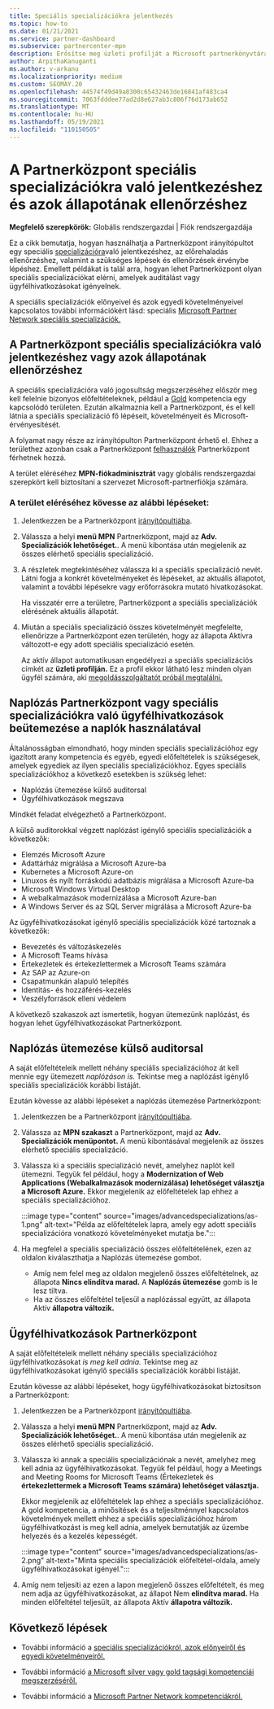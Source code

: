 ```yaml
---
title: Speciális specializációkra jelentkezés
ms.topic: how-to
ms.date: 01/21/2021
ms.service: partner-dashboard
ms.subservice: partnercenter-mpn
description: Erősítse meg üzleti profilját a Microsoft partnerkönyvtárában. Megtudhatja, hogyan használhatja a Partnerközpont, és hogyan szerezhet speciális specializációkat.
author: ArpithaKanuganti
ms.author: v-arkanu
ms.localizationpriority: medium
ms.custom: SEOMAY.20
ms.openlocfilehash: 44574f49d49a8300c65432463de16841af483ca4
ms.sourcegitcommit: 7063fdddee77ad2d8e627ab3c806f76d173ab652
ms.translationtype: MT
ms.contentlocale: hu-HU
ms.lasthandoff: 05/19/2021
ms.locfileid: "110150505"
---
```

# <a name="use-partner-center-to-apply-for-advanced-specializations-and-check-their-status"></a>A Partnerközpont speciális specializációkra való jelentkezéshez és azok állapotának ellenőrzéshez

**Megfelelő szerepkörök:** Globális rendszergazdai | Fiók rendszergazdája

Ez a cikk bemutatja, hogyan használhatja a Partnerközpont irányítópultot egy speciális [specializációra](advanced-specializations.md)való jelentkezéshez, az előrehaladás ellenőrzéshez, valamint a szükséges lépések és ellenőrzések érvénybe lépéshez. Emellett példákat is talál arra, hogyan lehet Partnerközpont olyan speciális specializációkat elérni, amelyek auditálást vagy ügyfélhivatkozásokat igényelnek.

A speciális specializációk előnyeivel és azok egyedi követelményeivel kapcsolatos további információkért lásd: speciális [Microsoft Partner Network speciális specializációk.](https://partner.microsoft.com/membership/advanced-specialization)

## <a name="use-partner-center-to-apply-for-advanced-specializations-or-check-their-status"></a>A Partnerközpont speciális specializációkra való jelentkezéshez vagy azok állapotának ellenőrzéshez

A speciális specializációra való jogosultság megszerzéséhez először meg kell felelnie bizonyos előfeltételeknek, például a [Gold](https://partner.microsoft.com/membership/competencies) kompetencia egy kapcsolódó területen. Ezután alkalmaznia kell a Partnerközpont, és el kell látnia a speciális specializáció fő lépéseit, követelményeit és Microsoft-érvényesítését.

A folyamat nagy része az irányítópulton Partnerközpont érhető el. Ehhez a területhez azonban csak a Partnerközpont [felhasználók](permissions-overview.md) Partnerközpont férhetnek hozzá.

A terület eléréséhez **MPN-fiókadminisztrát** vagy  globális rendszergazdai szerepkört kell biztosítani a szervezet Microsoft-partnerfiókja számára.

### <a name="follow-these-steps-to-access-this-area"></a>A terület eléréséhez kövesse az alábbi lépéseket:

1. Jelentkezzen be a Partnerközpont [irányítópultjába](https://partner.microsoft.com/dashboard/home).

2. Válassza a helyi **menü MPN** Partnerközpont, majd az **Adv. Specializációk lehetőséget.**. A menü kibontása után megjelenik az összes elérhető speciális specializáció.

3. A részletek megtekintéséhez válassza ki a speciális specializáció nevét. Látni fogja a konkrét követelményeket és lépéseket, az aktuális állapotot, valamint a további lépésekre vagy erőforrásokra mutató hivatkozásokat.

   Ha visszatér erre a területre, Partnerközpont a speciális specializációk elérésének aktuális állapotát.

4. Miután a speciális specializáció összes követelményét megfelelte, ellenőrizze a Partnerközpont ezen területén,  hogy az állapota Aktívra változott-e egy adott speciális specializáció esetén.

   Az aktív állapot automatikusan engedélyezi a speciális specializációs címkét az **üzleti profilján.** Ez a profil ekkor látható lesz minden olyan ügyfél számára, aki [megoldásszolgáltatót próbál megtalálni.](https://www.microsoft.com/solution-providers/home)

## <a name="use-partner-center-to-schedule-an-audit-or-include-customer-references-for-advanced-specializations"></a>Naplózás Partnerközpont vagy speciális specializációkra való ügyfélhivatkozások beütemezése a naplók használatával

Általánosságban elmondható, hogy minden speciális specializációhoz egy igazított arany kompetencia és egyéb, egyedi előfeltételek is szükségesek, amelyek egyediek az ilyen speciális specializációkhoz. Egyes speciális specializációkhoz a következő esetekben is szükség lehet:

- Naplózás ütemezése külső auditorsal
- Ügyfélhivatkozások megszava

Mindkét feladat elvégezhető a Partnerközpont.

A külső auditorokkal végzett naplózást igénylő speciális specializációk a következők:

- Elemzés Microsoft Azure
- Adattárház migrálása a Microsoft Azure-ba
- Kubernetes a Microsoft Azure-on
- Linuxos és nyílt forráskódú adatbázis migrálása a Microsoft Azure-ba
- Microsoft Windows Virtual Desktop
- A webalkalmazások modernizálása a Microsoft Azure-ban
- A Windows Server és az SQL Server migrálása a Microsoft Azure-ba

Az ügyfélhivatkozásokat igénylő speciális specializációk közé tartoznak a következők:

- Bevezetés és változáskezelés
- A Microsoft Teams hívása
- Értekezletek és értekezlettermek a Microsoft Teams számára
- Az SAP az Azure-on
- Csapatmunkán alapuló telepítés
- Identitás- és hozzáférés-kezelés
- Veszélyforrások elleni védelem

A következő szakaszok azt ismertetik, hogyan ütemezünk naplózást, és hogyan lehet ügyfélhivatkozásokat Partnerközpont.

## <a name="schedule-an-audit-with-a-third-party-auditor"></a>Naplózás ütemezése külső auditorsal

A saját előfeltételeik mellett néhány speciális specializációhoz át kell mennie egy ütemezett *naplózáson is.* Tekintse meg a naplózást igénylő speciális specializációk korábbi listáját.

Ezután kövesse az alábbi lépéseket a naplózás ütemezése Partnerközpont:

1. Jelentkezzen be a Partnerközpont [irányítópultjába](https://partner.microsoft.com/dashboard/home).

2. Válassza az **MPN szakaszt** a Partnerközpont, majd az **Adv. Specializációk menüpontot.** A menü kibontásával megjelenik az összes elérhető speciális specializáció.

3. Válassza ki a speciális specializáció nevét, amelyhez naplót kell ütemezni. Tegyük fel például, hogy a **Modernization of Web Applications (Webalkalmazások modernizálása) lehetőséget választja a Microsoft Azure.** Ekkor megjelenik az előfeltételek lap ehhez a speciális specializációhoz.

   :::image type="content" source="images/advancedspecializations/as-1.png" alt-text="Példa az előfeltételek lapra, amely egy adott speciális specializációra vonatkozó követelményeket mutatja be.":::

4. Ha megfelel a speciális specializáció összes előfeltételének, ezen  az oldalon kiválaszthatja a Naplózás ütemezése gombot.

   - Amíg nem felel meg az oldalon megjelenő összes előfeltételnek, az állapota **Nincs elindítva marad.** A **Naplózás ütemezése** gomb is le lesz tiltva. 
   - Ha az összes előfeltétel teljesül a naplózással együtt, az állapota Aktív **állapotra változik.**

## <a name="provide-customer-references-in-partner-center"></a>Ügyfélhivatkozások Partnerközpont

A saját előfeltételeik mellett néhány speciális specializációhoz ügyfélhivatkozásokat *is meg kell adnia.* Tekintse meg az ügyfélhivatkozásokat igénylő speciális specializációk korábbi listáját.

Ezután kövesse az alábbi lépéseket, hogy ügyfélhivatkozásokat biztosítson a Partnerközpont:

1. Jelentkezzen be a Partnerközpont [irányítópultjába](https://partner.microsoft.com/dashboard/home).

2. Válassza a helyi **menü MPN** Partnerközpont, majd az **Adv. Specializációk lehetőséget.**. A menü kibontása után megjelenik az összes elérhető speciális specializáció.

3. Válassza ki annak a speciális specializációnak a nevét, amelyhez meg kell adnia az ügyfélhivatkozásokat. Tegyük fel például, hogy a Meetings and Meeting Rooms for Microsoft Teams (Értekezletek és **értekezlettermek a Microsoft Teams számára) lehetőséget választja.**

   Ekkor megjelenik az előfeltételek lap ehhez a speciális specializációhoz. A gold kompetencia, a minősítések és a teljesítménnyel kapcsolatos követelmények mellett ehhez a speciális specializációhoz három ügyfélhivatkozást is meg kell adnia, amelyek bemutatják az üzembe helyezés és a kezelés képességét.

   :::image type="content" source="images/advancedspecializations/as-2.png" alt-text="Minta speciális specializációk előfeltétel-oldala, amely ügyfélhivatkozásokat igényel.":::

4. Amíg nem teljesíti az ezen a lapon megjelenő összes előfeltételt, és meg nem adja az ügyfélhivatkozásokat, az állapot Nem **elindítva marad.** Ha minden előfeltétel teljesült, az állapota Aktív **állapotra változik.**

## <a name="next-steps"></a>Következő lépések

- További információ a [speciális specializációkról, azok előnyeiről és egyedi követelményeiről.](https://partner.microsoft.com/membership/advanced-specialization)

- További információ [a Microsoft silver vagy gold tagsági kompetenciái megszerzéséről.](learn-about-competencies.md)

- További információ a [Microsoft Partner Network kompetenciákról.](https://partner.microsoft.com/membership/competencies)
